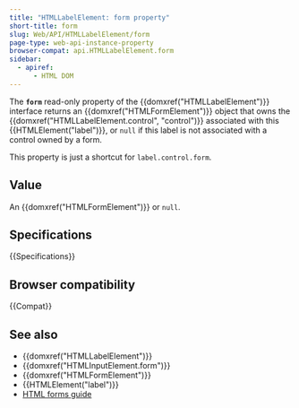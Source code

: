 ```yaml
---
title: "HTMLLabelElement: form property"
short-title: form
slug: Web/API/HTMLLabelElement/form
page-type: web-api-instance-property
browser-compat: api.HTMLLabelElement.form
sidebar:
  - apiref:
      - HTML DOM
---
```


The **`form`** read-only property of the {{domxref("HTMLLabelElement")}} interface returns an {{domxref("HTMLFormElement")}} object that owns the {{domxref("HTMLLabelElement.control", "control")}} associated with this {{HTMLElement("label")}}, or `null` if this label is not associated with a control owned by a form.

This property is just a shortcut for `label.control.form`.

## Value

An {{domxref("HTMLFormElement")}} or `null`.

## Specifications

{{Specifications}}

## Browser compatibility

{{Compat}}

## See also

- {{domxref("HTMLLabelElement")}}
- {{domxref("HTMLInputElement.form")}}
- {{domxref("HTMLFormElement")}}
- {{HTMLElement("label")}}
- [HTML forms guide](/en-US/docs/Learn_web_development/Extensions/Forms)
